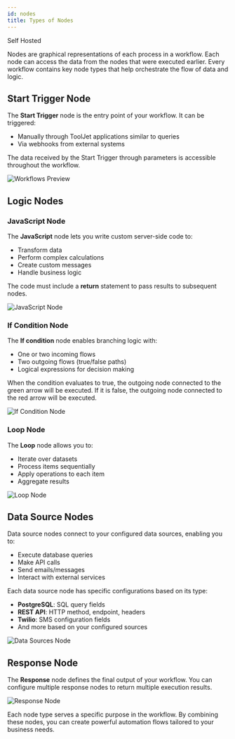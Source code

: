 ```yaml
---
id: nodes
title: Types of Nodes
---
```


<div style={{display:'flex',justifyContent:"start",alignItems:"center",gap:"8px"}}>

<div className="badge badge--self-hosted heading-badge" >   
 <span>Self Hosted</span>
</div>

</div>

Nodes are graphical representations of each process in a workflow. Each node can access the data from the nodes that were executed earlier. Every workflow contains key node types that help orchestrate the flow of data and logic.

## Start Trigger Node
The **Start Trigger** node is the entry point of your workflow. It can be triggered:
- Manually through ToolJet applications similar to queries
- Via webhooks from external systems

The data received by the Start Trigger through parameters is accessible throughout the workflow.

<img className="screenshot-full" src="/img/workflows/nodes/v2/start-node.png" alt="Workflows Preview" />

## Logic Nodes

### JavaScript Node
The **JavaScript** node lets you write custom server-side code to:
- Transform data
- Perform complex calculations
- Create custom messages
- Handle business logic

The code must include a **return** statement to pass results to subsequent nodes.

<img className="screenshot-full" src="/img/workflows/nodes/v2/javascript.png" alt="JavaScript Node" />

### If Condition Node
The **If condition** node enables branching logic with:
- One or two incoming flows
- Two outgoing flows (true/false paths)
- Logical expressions for decision making

When the condition evaluates to true, the outgoing node connected to the green arrow will be executed. If it is false, the outgoing node connected to the red arrow will be executed.

<img className="screenshot-full" src="/img/workflows/nodes/v2/if-node.png" alt="If Condition Node" />

### Loop Node
The **Loop** node allows you to:
- Iterate over datasets
- Process items sequentially
- Apply operations to each item
- Aggregate results

<img className="screenshot-full" src="/img/workflows/nodes/v2/loop-node.png" alt="Loop Node" />

## Data Source Nodes
Data source nodes connect to your configured data sources, enabling you to:
- Execute database queries
- Make API calls
- Send emails/messages
- Interact with external services

Each data source node has specific configurations based on its type:
- **PostgreSQL**: SQL query fields
- **REST API**: HTTP method, endpoint, headers
- **Twilio**: SMS configuration fields
- And more based on your configured sources

<img className="screenshot-full" src="/img/workflows/nodes/v2/datasources.png" alt="Data Sources Node" />

## Response Node
The **Response** node defines the final output of your workflow. You can configure multiple response nodes to return multiple execution results.

<img className="screenshot-full" src="/img/workflows/nodes/v2/response-node.png" alt="Response Node" />

Each node type serves a specific purpose in the workflow. By combining these nodes, you can create powerful automation flows tailored to your business needs.

